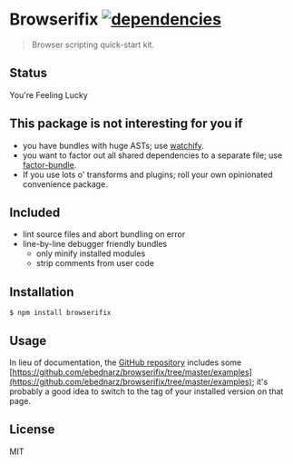 # Browserifix [![dependencies](https://david-dm.org/ebednarz/browserifix.svg)](https://david-dm.org/ebednarz/browserifix)

> Browser scripting quick-start kit.

## Status

You're Feeling Lucky

## This package is not interesting for you if

- you have bundles with huge ASTs; 
  use [watchify](https://www.npmjs.com/package/watchify).
- you want to factor out all shared dependencies to a separate file;
  use [factor-bundle](https://www.npmjs.com/package/factor-bundle).
- If you use lots o' transforms and plugins; 
  roll your own opinionated convenience package.

## Included

- lint source files and abort bundling on error
- line-by-line debugger friendly bundles
    - only minify installed modules
    - strip comments from user code

## Installation

    $ npm install browserifix
    
## Usage

In lieu of documentation, the 
[GitHub repository](https://github.com/ebednarz/browserifix) 
includes some
[https://github.com/ebednarz/browserifix/tree/master/examples](https://github.com/ebednarz/browserifix/tree/master/examples);
it's probably a good idea to switch to the tag of your installed version 
on that page.

## License

MIT
